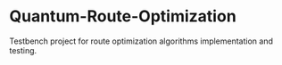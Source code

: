 # Quantum-Route-Optimization
Testbench project for route optimization algorithms implementation and testing.
